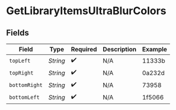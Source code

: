 # GetLibraryItemsUltraBlurColors


## Fields

| Field              | Type               | Required           | Description        | Example            |
| ------------------ | ------------------ | ------------------ | ------------------ | ------------------ |
| `topLeft`          | *String*           | :heavy_check_mark: | N/A                | 11333b             |
| `topRight`         | *String*           | :heavy_check_mark: | N/A                | 0a232d             |
| `bottomRight`      | *String*           | :heavy_check_mark: | N/A                | 73958              |
| `bottomLeft`       | *String*           | :heavy_check_mark: | N/A                | 1f5066             |
